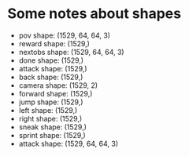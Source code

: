 # Some notes about shapes


* pov shape: (1529, 64, 64, 3)
* reward shape: (1529,)
* nextobs shape: (1529, 64, 64, 3)
* done shape: (1529,)
* attack shape: (1529,)
* back shape: (1529,)
* camera shape: (1529, 2)
* forward shape: (1529,)
* jump shape: (1529,)
* left shape: (1529,)
* right shape: (1529,)
* sneak shape: (1529,)
* sprint shape: (1529,)
* attack shape: (1529, 64, 64, 3)
